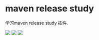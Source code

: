 # maven release study

学习maven release study 插件.

![](https://img.shields.io/badge/language-java-orange.svg)
![](https://img.shields.io/badge/标题的文字-内容的文字-blue.svg?style=flat-square)
![](https://img.shields.io/sonar/coverage/net.sunxu.study:maven-release-study.svg?server=https%3A%2F%2Fsonarqube.sunxu.net&sonarVersion=7.9?style=flat-square)
